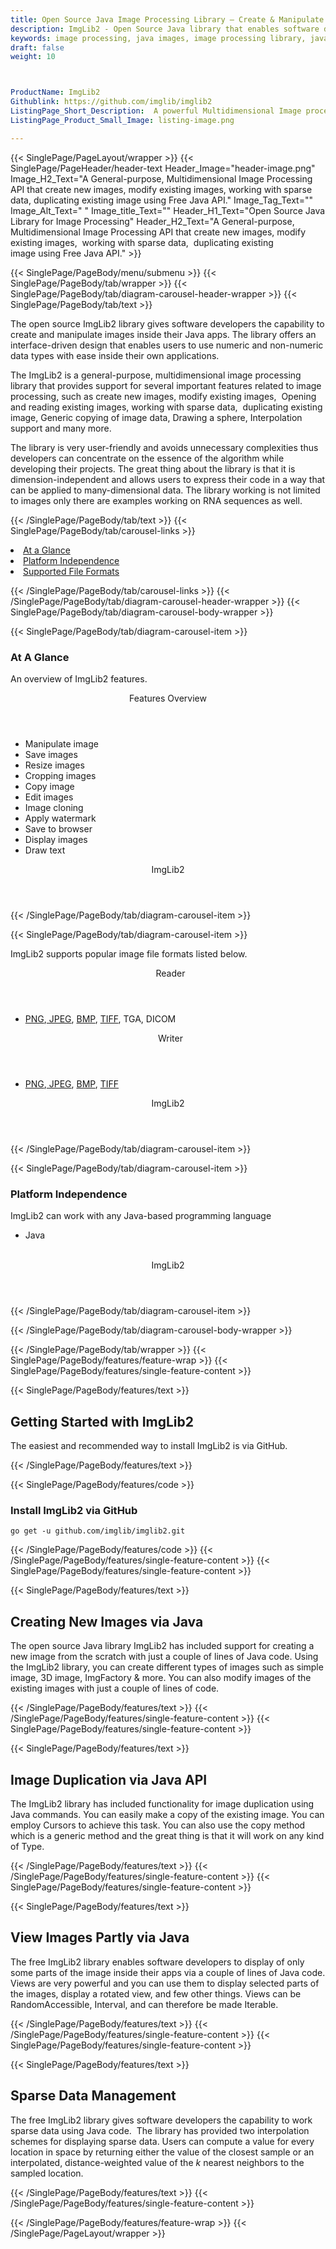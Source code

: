 ```yaml
---
title: Open Source Java Image Processing Library – Create & Manipulate Images
description: ImgLib2 - Open Source Java library that enables software developers to create new images, manipulate & duplicate existing images, working with sparse data & more.
keywords: image processing, java images, image processing library, java PNG API, Java JPG, Java image API, Java Image creation, Modify images, Image filtering API, Java  fade image , image filtering  API, image animation, 3d image  rendering, plasma effect, manipulate image,  duplicate images, working with sparse data
draft: false
weight: 10



ProductName: ImgLib2
Githublink: https://github.com/imglib/imglib2
ListingPage_Short_Description:  A powerful Multidimensional Image processing Java API that create new images, modify existing images, duplicating existing image and much more.
ListingPage_Product_Small_Image: listing-image.png 

---
```


{{< SinglePage/PageLayout/wrapper >}}
{{< SinglePage/PageHeader/header-text
Header_Image="header-image.png"
Image_H2_Text="A General-purpose, Multidimensional Image Processing API that create new images, modify existing images,  working with sparse data,  duplicating existing image using Free Java API."
Image_Tag_Text=""
Image_Alt_Text=" "
Image_title_Text=""
Header_H1_Text="Open Source Java Library for Image Processing"
Header_H2_Text="A General-purpose, Multidimensional Image Processing API that create new images, modify existing images,  working with sparse data,  duplicating existing image using Free Java API." >}}

{{< SinglePage/PageBody/menu/submenu >}}
{{< SinglePage/PageBody/tab/wrapper >}}
{{< SinglePage/PageBody/tab/diagram-carousel-header-wrapper >}}
{{< SinglePage/PageBody/tab/text >}}



<p>The open source ImgLib2 library gives software developers the capability to create and manipulate images inside their Java apps. The library offers an interface-driven design that enables users to use numeric and non-numeric data types with ease inside their own applications.</p>
<p>The ImgLib2 is a general-purpose, multidimensional image processing library that provides support for several important features related to image processing, such as create new images, modify existing images,  Opening and reading existing images, working with sparse data,  duplicating existing image, Generic copying of image data, Drawing a sphere, Interpolation support and many more.</p>
<p>The library is very user-friendly and avoids unnecessary complexities thus developers can concentrate on the essence of the algorithm while developing their projects. The great thing about the library is that it is dimension-independent and allows users to express their code in a way that can be applied to many-dimensional data. The library working is not limited to images only there are examples working on RNA sequences as well.</p>

{{< /SinglePage/PageBody/tab/text >}}
{{< SinglePage/PageBody/tab/carousel-links >}}

<li data-target="#diagramcarousel" data-slide-to="0"><a href="#">At a Glance</a></li>
<li data-target="#diagramcarousel" data-slide-to="2"><a href="#">Platform Independence</a></li>
<li data-target="#diagramcarousel" data-slide-to="1"><a class="activetab" href="#">Supported File Formats</a></li>


{{< /SinglePage/PageBody/tab/carousel-links >}}
{{< /SinglePage/PageBody/tab/diagram-carousel-header-wrapper >}}
{{< SinglePage/PageBody/tab/diagram-carousel-body-wrapper >}}

{{< SinglePage/PageBody/tab/diagram-carousel-item >}}
<h3>At A Glance</h3>
<p>An overview of ImgLib2 features.</p>
<div class="diagram1 d1-poi">
<div class="d1-row">
<div class="d1-col d1-right"><header>Features Overview</header>
<ul>
<li>Manipulate image</li>
<li>Save images</li>
<li>Resize images</li>
<li>Cropping images</li>
<li>Copy image</li>
<li>Edit images</li>
<li>Image cloning</li>
<li>Apply watermark</li>
<li>Save to browser</li>
<li>Display images</li>
<li>Draw text</li>
</ul>
</div>
<!--/left--></div>
<div class="d1-logo" style="border: none;"><!--<img src='listing-image.png' alt="Compression APIs for .NET" />--><header>ImgLib2</header><footer><small></small></footer></div>
<!--/logo--></div>
<!--/diagram1-->
{{< /SinglePage/PageBody/tab/diagram-carousel-item >}}

{{< SinglePage/PageBody/tab/diagram-carousel-item >}}
<p>ImgLib2 supports popular image file formats listed below.</p>
<div class="diagram1 d2  d1-poi">
<div class="d1-row">
<div class="d1-col d1-left"><header><i class="fa fa-arrows-v "> </i> Reader</header>
<ul>
<li><a href="https://docs.fileformat.com/image/png/">PNG</a>,<a href="https://docs.fileformat.com/image/jpeg/"> JPEG</a>, <a href="https://docs.fileformat.com/image/bmp/">BMP</a>, <a href="https://docs.fileformat.com/image/tiff/">TIFF</a>, TGA, DICOM</li>
</ul>
</div>
<!--/left-->
<div class="d1-col d1-right"><header><i class="fa  fa-long-arrow-down"> </i> Writer</header>
<ul>
<li><a href="https://docs.fileformat.com/image/png/">PNG</a>,<a href="https://docs.fileformat.com/image/jpeg/"> JPEG</a>, <a href="https://docs.fileformat.com/image/bmp/">BMP</a>, <a href="https://docs.fileformat.com/image/tiff/">TIFF</a></li>
</ul>
</div>
<!--/right--></div>
<!--/row-->
<div class="d1-logo" style="border: none;"><!--<img src='listing-image.png' alt="Compression APIs for .NET" />--><header>ImgLib2</header><footer><small></small></footer></div>
<!--/logo--></div>
<!--/diagram2-->
{{< /SinglePage/PageBody/tab/diagram-carousel-item >}}

{{< SinglePage/PageBody/tab/diagram-carousel-item >}}
<h3>Platform Independence</h3>
<p>ImgLib2 can work with any Java-based programming language</p>
<div class="diagram1 d1-poi">
<div class="d1-row">
<div class="d1-col d1-left">
<ul>
<li>Java</li>
</ul>
</div>
<!--/left-->
<div class="d1-col d1-right"> </div>
<!--/right--></div>
<!--/row-->
<div class="d1-logo" style="border: none;"><!--<img src='listing-image.png' alt="Compression APIs for .NET" />--><header>ImgLib2</header><footer><small></small></footer></div>
<!--/logo--></div>
<!--/diagram2 -->
{{< /SinglePage/PageBody/tab/diagram-carousel-item >}}

{{< /SinglePage/PageBody/tab/diagram-carousel-body-wrapper >}}

{{< /SinglePage/PageBody/tab/wrapper >}}
{{< SinglePage/PageBody/features/feature-wrap >}}
{{< SinglePage/PageBody/features/single-feature-content >}}

{{< SinglePage/PageBody/features/text >}}
<h2 class="h2title">Getting Started with ImgLib2</h2>
<p>The easiest and recommended way to install ImgLib2 is via GitHub.</p>
{{< /SinglePage/PageBody/features/text >}}

{{< SinglePage/PageBody/features/code >}}
<h3><strong>Install ImgLib2 via GitHub</strong></h3>
<pre><code class="html">go get -u github.com/imglib/imglib2.git </code></pre>


{{< /SinglePage/PageBody/features/code >}}
{{< /SinglePage/PageBody/features/single-feature-content >}}
{{< SinglePage/PageBody/features/single-feature-content >}}

{{< SinglePage/PageBody/features/text >}}
<h2 class="h2title">Creating New Images via Java</h2>
<p>The open source Java library ImgLib2 has included support for creating a new image from the scratch with just a couple of lines of Java code. Using the ImgLib2 library, you can create different types of images such as simple image, 3D image, ImgFactory & more. You can also modify images of the existing images with just a couple of lines of code.</p>

{{< /SinglePage/PageBody/features/text >}}
{{< /SinglePage/PageBody/features/single-feature-content >}}
{{< SinglePage/PageBody/features/single-feature-content >}}

{{< SinglePage/PageBody/features/text >}}
<h2 class="h2title">Image Duplication via Java API</h2>
<p>The ImgLib2 library has included functionality for image duplication using Java commands. You can easily make a copy of the existing image. You can employ Cursors to achieve this task. You can also use the copy method which is a generic method and the great thing is that it will work on any kind of Type.</p>

{{< /SinglePage/PageBody/features/text >}}
{{< /SinglePage/PageBody/features/single-feature-content >}}
{{< SinglePage/PageBody/features/single-feature-content >}}

{{< SinglePage/PageBody/features/text >}}
<h2 class="h2title">View Images Partly via Java</h2>
<p>The free ImgLib2 library enables software developers to display of only some parts of the image inside their apps via a couple of lines of Java code. Views are very powerful and you can use them to display selected parts of the images, display a rotated view, and few other things. Views can be RandomAccessible, Interval, and can therefore be made Iterable.</p>

{{< /SinglePage/PageBody/features/text >}}
{{< /SinglePage/PageBody/features/single-feature-content >}}
{{< SinglePage/PageBody/features/single-feature-content >}}

{{< SinglePage/PageBody/features/text >}}
<h2 class="h2title">Sparse Data Management</h2>
<p>The free ImgLib2 library gives software developers the capability to work sparse data using Java code.  The library has provided two interpolation schemes for displaying sparse data. Users can compute a value for every location in space by returning either the value of the closest sample or an interpolated, distance-weighted value of the <em>k</em> nearest neighbors to the sampled location.</p>

{{< /SinglePage/PageBody/features/text >}}
{{< /SinglePage/PageBody/features/single-feature-content >}}

{{< /SinglePage/PageBody/features/feature-wrap >}}
{{< /SinglePage/PageLayout/wrapper >}}